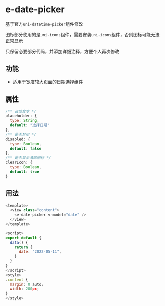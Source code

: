 # e-date-picker

基于官方`uni-datetime-picker`组件修改

图标部分使用的是`uni-icons`组件，需要安装`uni-icons`组件，否则图标可能无法正常显示

只保留必要部分代码，并添加详细注释，方便个人再次修改

## 功能

- 适用于宽度较大页面的日期选择组件

## 属性

```js
/** 占位文本 */
placeholder: {
  type: String,
  default: "选择日期"
},
/** 是否禁用 */
disabled: {
  type: Boolean,
  default: false
},
/** 是否显示清除图标 */
clearIcon: {
  type: Boolean,
  default: true
}
```

## 用法

```js
<template>
  <view class="content">
    <e-date-picker v-model="date" />
  </view>
</template>

<script>
export default {
  data() {
    return {
      date: "2022-05-11",
    }
  }
}
</script>
<style>
.content {
  margin: 0 auto;
  width: 200px;
}
</style>

```

